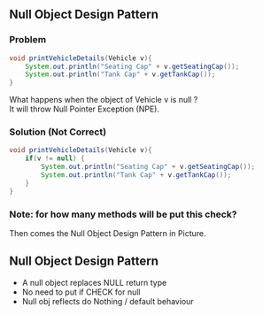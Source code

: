 ## Null Object Design Pattern 

### Problem 
```java
void printVehicleDetails(Vehicle v){
    System.out.println("Seating Cap" + v.getSeatingCap());
    System.out.println("Tank Cap" + v.getTankCap());
}
```
What happens when the object of Vehicle v is null ?  
It will throw Null Pointer Exception (NPE).

### Solution (Not Correct)
```java
void printVehicleDetails(Vehicle v){
    if(v != null) {
        System.out.println("Seating Cap" + v.getSeatingCap());
        System.out.println("Tank Cap" + v.getTankCap());
    }
}
```
### __Note: for how many methods will be put this check?__

Then comes the Null Object Design Pattern in Picture.  

## Null Object Design Pattern
- A null object replaces NULL return type
- No need to put if CHECK for null
- Null obj reflects do Nothing / default behaviour
